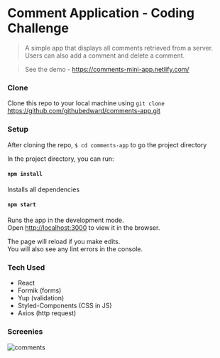 # Comment Application - Coding Challenge

> A simple app that displays all comments retrieved from a server. Users can also add a comment and delete a comment.

> See the demo - https://comments-mini-app.netlify.com/

### Clone

Clone this repo to your local machine using `git clone` https://github.com/githubedward/comments-app.git

### Setup

After cloning the repo, `$ cd comments-app` to go the project directory

In the project directory, you can run:

#### `npm install`

Installs all dependencies

#### `npm start`

Runs the app in the development mode.<br>
Open [http://localhost:3000](http://localhost:3000) to view it in the browser.

The page will reload if you make edits.<br>
You will also see any lint errors in the console.

### Tech Used

- React
- Formik (forms)
- Yup (validation)
- Styled-Components (CSS in JS)
- Axios (http request)

### Screenies
![comments](https://user-images.githubusercontent.com/41134618/57120295-7764b780-6d3e-11e9-8e4b-6b93f13e2ae4.gif)

